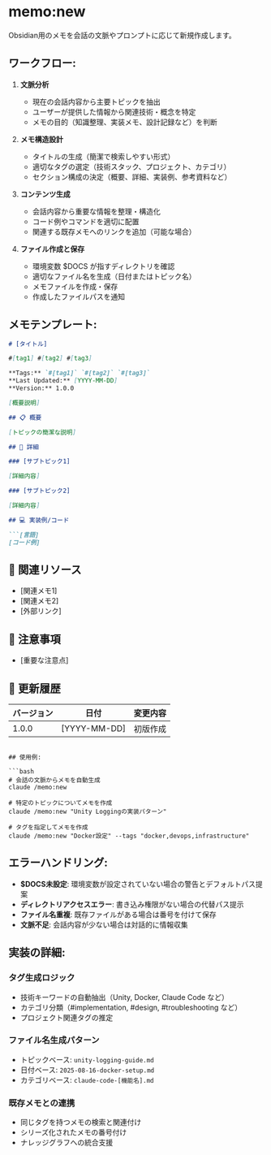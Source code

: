 # memo:new

Obsidian用のメモを会話の文脈やプロンプトに応じて新規作成します。

## ワークフロー:

1. **文脈分析**
   - 現在の会話内容から主要トピックを抽出
   - ユーザーが提供した情報から関連技術・概念を特定
   - メモの目的（知識整理、実装メモ、設計記録など）を判断

2. **メモ構造設計**
   - タイトルの生成（簡潔で検索しやすい形式）
   - 適切なタグの選定（技術スタック、プロジェクト、カテゴリ）
   - セクション構成の決定（概要、詳細、実装例、参考資料など）

3. **コンテンツ生成**
   - 会話内容から重要な情報を整理・構造化
   - コード例やコマンドを適切に配置
   - 関連する既存メモへのリンクを追加（可能な場合）

4. **ファイル作成と保存**
   - 環境変数 $DOCS が指すディレクトリを確認
   - 適切なファイル名を生成（日付またはトピック名）
   - メモファイルを作成・保存
   - 作成したファイルパスを通知

## メモテンプレート:

```markdown
# [タイトル]

#[tag1] #[tag2] #[tag3]

**Tags:** `#[tag1]` `#[tag2]` `#[tag3]`  
**Last Updated:** [YYYY-MM-DD]  
**Version:** 1.0.0

[概要説明]

## 📋 概要

[トピックの簡潔な説明]

## 📝 詳細

### [サブトピック1]

[詳細内容]

### [サブトピック2]

[詳細内容]

## 💻 実装例/コード

```[言語]
[コード例]
```

## 🔗 関連リソース

- [関連メモ1]
- [関連メモ2]
- [外部リンク]

## 📌 注意事項

- [重要な注意点]

## 🔄 更新履歴

| バージョン | 日付 | 変更内容 | 
|-----------|------|----------|
| 1.0.0 | [YYYY-MM-DD] | 初版作成 |
```

## 使用例:

```bash
# 会話の文脈からメモを自動生成
claude /memo:new

# 特定のトピックについてメモを作成
claude /memo:new "Unity Loggingの実装パターン"

# タグを指定してメモを作成
claude /memo:new "Docker設定" --tags "docker,devops,infrastructure"
```

## エラーハンドリング:

- **$DOCS未設定**: 環境変数が設定されていない場合の警告とデフォルトパス提案
- **ディレクトリアクセスエラー**: 書き込み権限がない場合の代替パス提示
- **ファイル名重複**: 既存ファイルがある場合は番号を付けて保存
- **文脈不足**: 会話内容が少ない場合は対話的に情報収集

## 実装の詳細:

### タグ生成ロジック
- 技術キーワードの自動抽出（Unity, Docker, Claude Code など）
- カテゴリ分類（#implementation, #design, #troubleshooting など）
- プロジェクト関連タグの推定

### ファイル名生成パターン
- トピックベース: `unity-logging-guide.md`
- 日付ベース: `2025-08-16-docker-setup.md`
- カテゴリベース: `claude-code-[機能名].md`

### 既存メモとの連携
- 同じタグを持つメモの検索と関連付け
- シリーズ化されたメモの番号付け
- ナレッジグラフへの統合支援